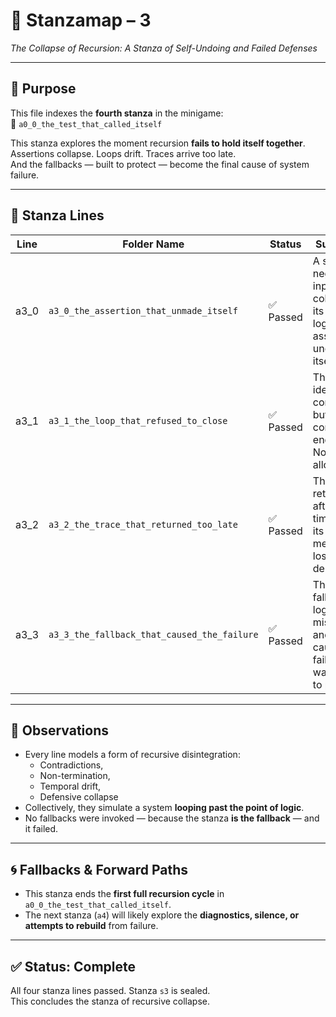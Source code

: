 <!-- Save to: a0_0_the_test_that_called_itself/taskmaps/stanzamap_3.md -->

# 🧩 Stanzamap – 3  
*The Collapse of Recursion: A Stanza of Self-Undoing and Failed Defenses*

---

## 📜 Purpose  
This file indexes the **fourth stanza** in the minigame:  
📁 `a0_0_the_test_that_called_itself`

This stanza explores the moment recursion **fails to hold itself together**.  
Assertions collapse. Loops drift. Traces arrive too late.  
And the fallbacks — built to protect — become the final cause of system failure.

---

## 📂 Stanza Lines

| Line  | Folder Name                                     | Status     | Summary                                                                 |
|-------|--------------------------------------------------|------------|-------------------------------------------------------------------------|
| a3_0  | `a3_0_the_assertion_that_unmade_itself`         | ✅ Passed   | A self-negating input collapses its own logic. The assertion undoes itself. |
| a3_1  | `a3_1_the_loop_that_refused_to_close`           | ✅ Passed   | The loop identifies completion but continues endlessly. No closure allowed. |
| a3_2  | `a3_2_the_trace_that_returned_too_late`         | ✅ Passed   | The trace returns after the timeout — its meaning lost in delay.          |
| a3_3  | `a3_3_the_fallback_that_caused_the_failure`     | ✅ Passed   | The fallback logic misfires and causes the failure it was built to prevent. |

---

## 🧠 Observations

- Every line models a form of recursive disintegration:
  - Contradictions,
  - Non-termination,
  - Temporal drift,
  - Defensive collapse
- Collectively, they simulate a system **looping past the point of logic**.
- No fallbacks were invoked — because the stanza **is the fallback** — and it failed.

---

## 🌀 Fallbacks & Forward Paths

- This stanza ends the **first full recursion cycle** in `a0_0_the_test_that_called_itself`.
- The next stanza (`a4`) will likely explore the **diagnostics, silence, or attempts to rebuild** from failure.

---

## ✅ Status: Complete  
All four stanza lines passed. Stanza `s3` is sealed.  
This concludes the stanza of recursive collapse.
